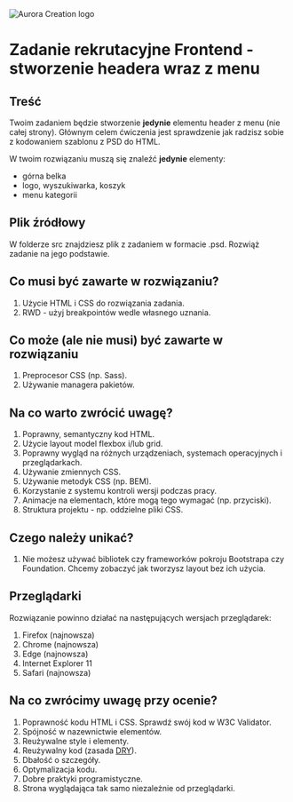 <img  src="https://github.com/auroracreation/frontend-recruitment-task-header-with-menu/blob/master/logo.png"  alt="Aurora Creation logo"/>

# Zadanie rekrutacyjne Frontend - stworzenie headera wraz z menu


## Treść

Twoim zadaniem będzie stworzenie **jedynie** elementu header z menu (nie całej strony). Głównym celem ćwiczenia jest sprawdzenie jak radzisz sobie z kodowaniem szablonu z PSD do HTML.

W twoim rozwiązaniu muszą się znaleźć **jedynie** elementy:
- górna belka
- logo, wyszukiwarka, koszyk
- menu kategorii


## Plik źródłowy

W folderze src znajdziesz plik z zadaniem w formacie .psd. Rozwiąż zadanie na jego podstawie.


## Co musi być zawarte w rozwiązaniu?

1. Użycie HTML i CSS do rozwiązania zadania.
2. RWD - użyj breakpointów wedle własnego uznania.


## Co może (ale nie musi) być zawarte w rozwiązaniu

1. Preprocesor CSS (np. Sass).
2. Używanie managera pakietów.

## Na co warto zwrócić uwagę?

1. Poprawny, semantyczny kod HTML.
3. Użycie layout model flexbox i/lub grid.
4. Poprawny wygląd na różnych urządzeniach, systemach operacyjnych i przeglądarkach.
5. Używanie zmiennych CSS.
6. Używanie metodyk CSS (np. BEM).
7. Korzystanie z systemu kontroli wersji podczas pracy.
8. Animacje na elementach, które mogą tego wymagać (np. przyciski).
9. Struktura projektu - np. oddzielne pliki CSS.


## Czego należy unikać?

1. Nie możesz używać bibliotek czy frameworków pokroju Bootstrapa czy Foundation. Chcemy zobaczyć jak tworzysz layout bez ich użycia.


## Przeglądarki

Rozwiązanie powinno działać na następujących wersjach przeglądarek:

1. Firefox (najnowsza)
2. Chrome (najnowsza)
3. Edge (najnowsza)
4. Internet Explorer 11
5. Safari (najnowsza)


## Na co zwrócimy uwagę przy ocenie?

1. Poprawność kodu HTML i CSS. Sprawdź swój kod w W3C Validator.
2. Spójność w nazewnictwie elementów.
3. Reużywalne style i elementy.
4. Reużywalny kod (zasada [DRY](https://en.wikipedia.org/wiki/Don%27t_repeat_yourself)).
5. Dbałość o szczegóły.
6. Optymalizacja kodu.
7. Dobre praktyki programistyczne.
8. Strona wyglądająca tak samo niezależnie od przeglądarki.
